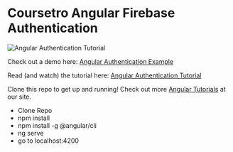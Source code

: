 # Coursetro Angular Firebase Authentication

![Angular Authentication Tutorial](https://s3.amazonaws.com/coursetro/posts/32-full.png)

Check out a demo here: [Angular Authentication Example](https://coursetro.com/preview/angular-auth-demo/)

Read (and watch) the tutorial here: [Angular Authentication Tutorial](https://coursetro.com/posts/code/32/Create-a-Full-Angular-Authentication-System-with-Firebase)

Clone this repo to get up and running! Check out more [Angular Tutorials](https://coursetro.com) at our site.

* Clone Repo
* npm install
* npm install -g @angular/cli
* ng serve
* go to localhost:4200
